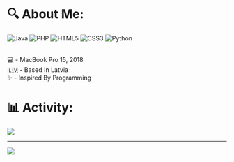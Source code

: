 # 🔍 About Me:
![Java](https://img.shields.io/badge/java-%23ED8B00.svg?style=for-the-badge&logo=openjdk&logoColor=white) ![PHP](https://img.shields.io/badge/php-%23777BB4.svg?style=for-the-badge&logo=php&logoColor=white) ![HTML5](https://img.shields.io/badge/html5-%23E34F26.svg?style=for-the-badge&logo=html5&logoColor=white) ![CSS3](https://img.shields.io/badge/css3-%231572B6.svg?style=for-the-badge&logo=css3&logoColor=white) ![Python](https://img.shields.io/badge/python-3670A0?style=for-the-badge&logo=python&logoColor=ffdd54)

<br>
💻 - MacBook Pro 15, 2018 <br>
🇱🇻 - Based In Latvia <br>
✨ - Inspired By Programming<br>

# 📊 Activity:
![](https://github-readme-stats.vercel.app/api?username=mmasinskis&theme=dark&hide_border=false&include_all_commits=false&count_private=false)<br/>

---
[![](https://visitcount.itsvg.in/api?id=mmasinskis&icon=1&color=3)](https://visitcount.itsvg.in)
